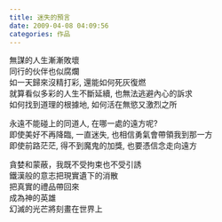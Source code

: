 ```yaml
---
title: 迷失的預言
date: 2009-04-08 04:09:56
categories: 作品
---
```


  
無謀的人生漸漸敗壞  
同行的伙伴也似腐爛  
如一天歸來沒精打彩, 還能如何死灰復燃  
就算看似多彩的人生不斷延續, 也無法逃避內心的訴求  
如何找到道理的根據地, 如何活在無慾又激烈之所  
  
永遠不能碰上的同道人, 在哪一處的遠方呢?  
即使美好不再降臨, 一直迷失, 也相信勇氣會帶領我到那一方  
即使前路茫茫, 得不到魔鬼的加獎, 也要憑信念走向遠方  
  
貪婪和蒙蔽，我既不受拘束也不受引誘  
鐵漢般的意志把現實遺下的消散  
把真實的禮品帶回來  
成為神的英雄  
幻滅的光芒將刻畫在世界上  